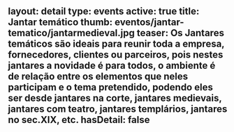 layout: detail
type: events
active: true
title: Jantar temático
thumb: eventos/jantar-tematico/jantarmedieval.jpg
teaser: Os Jantares temáticos são ideais para reunir toda a empresa, fornecedores, clientes ou parceiros, pois nestes jantares a novidade é para todos, o ambiente é de relação entre os elementos que neles participam e o tema pretendido, podendo eles ser desde jantares na corte, jantares medievais, jantares com teatro, jantares templários, jantares no sec.XIX, etc.
hasDetail: false
---

